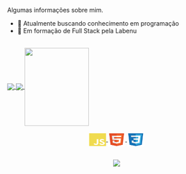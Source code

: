 Algumas informações sobre mim.

- 🔭 Atualmente buscando conhecimento em programação
- 🌱 Em formação de Full Stack pela Labenu
<br>

<div>
  <a href="https://github.com/MaciosekGuilherme">
  <img height="180em"   align="center" src="https://github-readme-stats.vercel.app/api?username=MaciosekGuilherme&show_icons=true&theme=react&include_all_commits=true&count_private=true"/>
  <img height="180em"  align="center" src="https://github-readme-stats.vercel.app/api/top-langs/?username=MaciosekGuilherme&layout=compact&langs_count=7&theme=react" />
  <img align="center" width="148" height="180" src="https://media1.tenor.com/images/68e8337fb4eb7e40645d832c64762a8b/tenor.gif?itemid=19443613">
    
</div>  
  <div  align="center"> 
  <div style="display: inline_block"><br>
  <img align="center" alt="Rafa-Js" height="30" width="40" src="https://raw.githubusercontent.com/devicons/devicon/master/icons/javascript/javascript-plain.svg">
  <img align="center" alt="HTML" height="30" width="40" src="https://raw.githubusercontent.com/devicons/devicon/master/icons/html5/html5-original.svg">
  <img align="center" alt="CSS" height="30" width="40" src="https://raw.githubusercontent.com/devicons/devicon/master/icons/css3/css3-original.svg"> 
</div>
    <br>
    
  <a href="https://www.linkedin.com/in/guilherme-maciosek/" target="_blank"><img src="https://img.shields.io/badge/-LinkedIn-%230077B5?style=for-the-badge&logo=linkedin&logoColor=white" target="_blank"></a>
